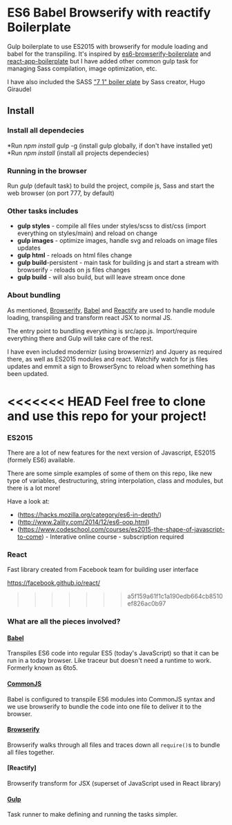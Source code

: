 # ES6 Babel Browserify with reactify Boilerplate 

Gulp boilerplate to use ES2015 with browserify for module loading and babel for the transpiling. 
It's inspired by [es6-browserify-boilerplate](https://github.com/thoughtram/es6-6to5-browserify-boilerplate) and [react-app-boilerplate](https://github.com/christianalfoni/react-app-boilerplate) but I have added other common gulp task for managing Sass compilation, image optimization, etc.

I have also included the SASS ["7 1" boiler plate](https://github.com/HugoGiraudel/sass-boilerplate) by Sass creator, Hugo Giraudel


## Install

### Install all dependecies
*Run *npm install* gulp -g (install gulp globally, if don't have installed yet)
*Run *npm install* (install all projects dependecies)

### Running in the browser
Run *gulp* (default task) to build the project, compile js, Sass and start the web browser (on port 777, by default) 

### Other tasks includes 
* **gulp styles** - compile all files under styles/scss to dist/css (import everything on styles/main) and reload on change
* **gulp images** - optimize images, handle svg and reloads on image files updates
* **gulp html** - reloads on html files change 
* **gulp build**-persistent - main task for building js and start a stream with browserify - reloads on js files changes
* **gulp build** - will also build, but will leave stream once done

### About bundling

As mentioned, [Browserify](http://browserify.org/), [Babel](http://babeljs.io) and [Reactify](https://github.com/andreypopp/reactify) are used to handle module loading, transpiling and transform react JSX to normal JS. 

The entry point to bundling everything is src/app.js. Import/require everything there and Gulp will take care of the rest. 

I have even included modernizr (using browsernizr) and Jquery as required there, as well as ES2015 modules and react. Watchify watch for js files updates and emmit a sign to BrowserSync to reload when something has been updated.  

<<<<<<< HEAD
Feel free to clone and  use this repo for your project!
=======
### ES2015

There are a lot of new features for the next version of Javascript, ES2015 (formely ES6) available. 

There are some simple examples of some of them on this repo, like new type of variables, destructuring, string interpolation, class and modules, but there is a lot more!

Have a  look at: 

* (https://hacks.mozilla.org/category/es6-in-depth/)
* (http://www.2ality.com/2014/12/es6-oop.html)
* (https://www.codeschool.com/courses/es2015-the-shape-of-javascript-to-come) - Interative online course - subscription required 

### React

Fast library created from Facebook team for building user interface

https://facebook.github.io/react/

>>>>>>> a5f159a61f1c1a190edb664cb8510ef826ac0b97

### What are all the pieces involved?

#### [Babel]
Transpiles ES6 code into regular ES5 (today's JavaScript) so that it can be run in a today browser. Like traceur but doesn't need a runtime to work. Formerly known as 6to5.

#### [CommonJS]
Babel is configured to transpile ES6 modules into CommonJS syntax and we use browserify to bundle the code into one file to deliver it to the browser.

#### [Browserify]
Browserify walks through all files and traces down all `require()`s to bundle all files together.  

#### [Reactify]
Browserify transform for JSX (superset of JavaScript used in React library) 


#### [Gulp]
Task runner to make defining and running the tasks simpler.

[ES6]: http://wiki.ecmascript.org/doku.php?id=harmony:specification_drafts
[Babel]: http://babeljs.io/
[CommonJS]: http://wiki.commonjs.org/wiki/CommonJS
[Browserify]: http://browserify.org/
[Gulp]: http://gulpjs.com/

